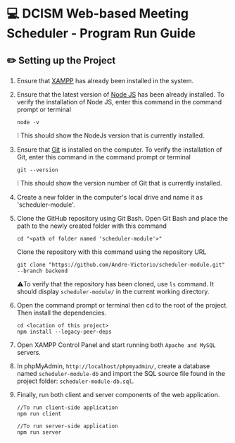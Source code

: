 # :computer: DCISM Web-based Meeting Scheduler - Program Run Guide

## ✏️ Setting up the Project

1. Ensure that [XAMPP](https://www.apachefriends.org/index.html) has already been installed in the system.


2. Ensure that the latest version of [Node JS](https://nodejs.org/en/download/) has been already installed.
	 To verify the installation of Node JS, enter this command in the command prompt or terminal
    ```
    node -v 
    ```
	 ❕ This should show the NodeJs version that is currently installed.


3. Ensure that [Git](https://git-scm.com/downloads) is installed on the computer.
	 To verify the installation of Git, enter this command in the command prompt or terminal
    ```
    git --version 
    ```

	 ❕ This should show the version number of Git that is currently installed.


4. Create a new folder in the computer's local drive and name it as 'scheduler-module'.


5. Clone the GitHub repository using Git Bash.
	Open Git Bash and place the path to the newly created folder with this command
    ```
    cd "<path of folder named 'scheduler-module'>" 
    ```
	
    Clone the repository with this command using the repository URL
    ```
    git clone "https://github.com/Andre-Victorio/scheduler-module.git" --branch backend
    ```
	 
   ⚠️To verify that the repository has been cloned, use `ls` command. It should display `scheduler-module/` in the current working directory.


6. Open the command prompt or terminal then cd to the root of the project. Then install the dependencies.
 	
    ```
    cd <location of this project>
    npm install --legacy-peer-deps
    ```


7. Open XAMPP Control Panel and start running both `Apache and MySQL` servers.


8. In phpMyAdmin, `http://localhost/phpmyadmin/`, create a database named `scheduler-module-db` and import 
the SQL source file found in the project folder: `scheduler-module-db.sql`.


9. Finally, run both client and server components of the web application.
	  ```
    //To run client-side application
    npm run client 
    
    //To run server-side application
	  npm run server
   ```
	
